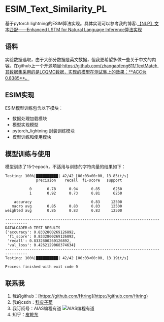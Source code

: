 # ESIM_Text_Similarity_PL
基于pytorch lightning的ESIM算法实现。具体实现可以参考我的博客:[【NLP】文本匹配——Enhanced LSTM for Natural Language Inference算法实现](https://blog.csdn.net/meiqi0538/article/details/124334676)
## 语料
实验数据选取，由于大部分数据是英文数据，但我更希望多做一些关于中文的内容。在github上一个开源项目:https://github.com/zhaogaofeng611/TextMatch.其数据集采用的是LCQMC数据，实现的模型在测试集上的效果：**ACC为0.8385**。

## ESIM实现

ESIM模型训练包含以下模块：

- 数据处理加载模块
- 模型实现模型
- pytorch_lightning 封装训练模块
- 模型训练和使用模块

## 模型训练与使用

模型训练了15个epoch，不适用与训练的字符向量的结果如下：

````text
Testing: 100%|██████████| 42/42 [00:03<00:00, 13.85it/s]
              precision    recall  f1-score   support

           0       0.78      0.94      0.85      6250
           1       0.92      0.73      0.81      6250

    accuracy                           0.83     12500
   macro avg       0.85      0.83      0.83     12500
weighted avg       0.85      0.83      0.83     12500

--------------------------------------------------------------------------------
DATALOADER:0 TEST RESULTS
{'accuracy': 0.8332800269126892,
 'f1_score': 0.8332800269126892,
 'recall': 0.8332800269126892,
 'val_loss': 0.4262129068374634}
--------------------------------------------------------------------------------
Testing: 100%|██████████| 42/42 [00:03<00:00, 13.19it/s]

Process finished with exit code 0

````

## 联系我

1. 我的github：[https://github.com/Htring](https://github.com/Htring)
2. 我的csdn：[科皮子菊](https://piqiandong.blog.csdn.net/)
3. 我订阅号：AIAS编程有道
   ![AIAS编程有道](https://mmbiz.qpic.cn/mmbiz_png/dQiaQ6INiazLqmEdj1NpUuAAUynfXekNte0cIG4lPcf38B0u4l1MYxNhGbQWdwKh4oPM0MI71hwkurerypzgPkyA/640?wx_fmt=png&wxfrom=5&wx_lazy=1&wx_co=1)
4. 知乎：[皮乾东](https://www.zhihu.com/people/piqiandong)





